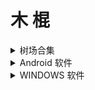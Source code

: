 # 木 棍
<details>
<summary>树场合集
</summary>

[小小机场](xxjc.uno)
——可签到获取流量
</details>

<details>
<summary>Android 软件
</summary>
主流端:(并无限制，配合树场使用)

[V2RAYNG](https://github.com/2dust/v2rayNG/releases)
<br>

[shadowsocks-android](https://github.com/shadowsocks/shadowsocks-android/releases/)
<br>

[shadowsocksr-backup](https://github.com/shadowsocksr-backup/shadowsocksr-android/releases/)



三方端:(小厂商开发的第三方木棍端，只能使用厂商自己的木棍)

[老王VPN](http://www.guandao.cc/app/37) or  [老王VPN](https://miangou.lanzoui.com/iFMIDlxv3fi)
</details>

<details>
<summary>WINDOWS 软件
</summary>

[V2RAYN](https://github.com/2dust/v2rayN/releases)
</details>
